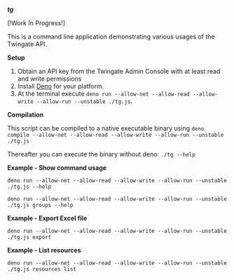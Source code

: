 
***tg***

[!Work In Progress!]

This is a command line application demonstrating various usages of the Twingate API.


**Setup**
1. Obtain an API key from the Twingate Admin Console with at least read and write permissions
2. Install [Deno](https://deno.land/#installation) for your platform.
3. At the terminal execute ``deno run --allow-net --allow-read --allow-write --allow-run --unstable ./tg.js``.

**Compilation**

This script can be compiled to a native executable binary using `deno compile --allow-net --allow-read --allow-write --allow-run --unstable ./tg.js`

Thereafter you can execute the binary without deno: ``./tg --help``

**Example - Show command usage**

``deno run --allow-net --allow-read --allow-write --allow-run --unstable ./tg.js --help``

``deno run --allow-net --allow-read --allow-write --allow-run --unstable ./tg.js groups --help``

**Example - Export Excel file**

``deno run --allow-net --allow-read --allow-write --allow-run --unstable ./tg.js export``

**Example - List resources**

``deno run --allow-net --allow-read --allow-write --allow-run --unstable ./tg.js resources list``
